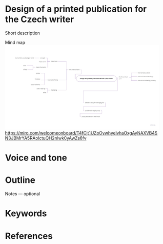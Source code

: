 
# Design of a printed publication for the Czech writer
Short description

Mind map
<img src="/img/thesis-mind-map.png" width="900">
https://miro.com/welcomeonboard/T4fCjt1UZoOywhyelvhaOxgAyNAXVB4SN3JBMrYA5RAoIctuQH2nIwk0yAwZs6fv


# Voice and tone
# Outline
Notes — optional
# Keywords
# References
